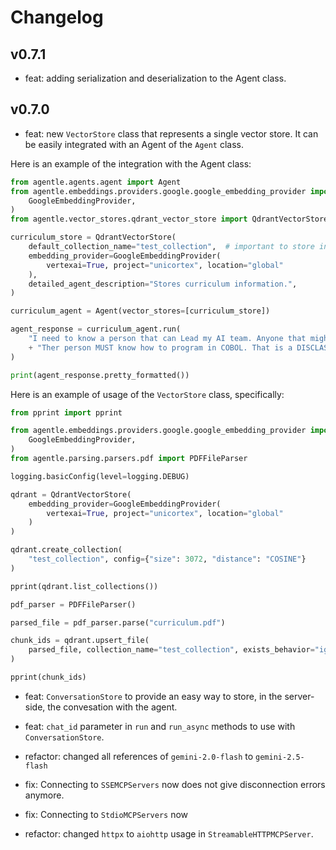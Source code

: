 # Changelog

## v0.7.1
- feat: adding serialization and deserialization to the Agent class.

## v0.7.0

- feat: new `VectorStore` class that represents a single vector store. It can be easily integrated with an Agent of the `Agent` class.

Here is an example of the integration with the Agent class:
```py
from agentle.agents.agent import Agent
from agentle.embeddings.providers.google.google_embedding_provider import (
    GoogleEmbeddingProvider,
)
from agentle.vector_stores.qdrant_vector_store import QdrantVectorStore

curriculum_store = QdrantVectorStore(
    default_collection_name="test_collection",  # important to store in state because the Agent will not know which collection to search.
    embedding_provider=GoogleEmbeddingProvider(
        vertexai=True, project="unicortex", location="global"
    ),
    detailed_agent_description="Stores curriculum information.",
)

curriculum_agent = Agent(vector_stores=[curriculum_store])

agent_response = curriculum_agent.run(
    "I need to know a person that can Lead my AI team. Anyone that might help us?"
    + "Ther person MUST know how to program in COBOL. That is a DISCLASSIFYING requirement."
)

print(agent_response.pretty_formatted())
```

Here is an example of usage of the `VectorStore` class, specifically:
```py
from pprint import pprint

from agentle.embeddings.providers.google.google_embedding_provider import (
    GoogleEmbeddingProvider,
)
from agentle.parsing.parsers.pdf import PDFFileParser

logging.basicConfig(level=logging.DEBUG)

qdrant = QdrantVectorStore(
    embedding_provider=GoogleEmbeddingProvider(
        vertexai=True, project="unicortex", location="global"
    )
)

qdrant.create_collection(
    "test_collection", config={"size": 3072, "distance": "COSINE"}
)

pprint(qdrant.list_collections())

pdf_parser = PDFFileParser()

parsed_file = pdf_parser.parse("curriculum.pdf")

chunk_ids = qdrant.upsert_file(
    parsed_file, collection_name="test_collection", exists_behavior="ignore"
)

pprint(chunk_ids)
```

- feat: `ConversationStore` to provide an easy way to store, in the server-side, the convesation with the agent.

- feat: `chat_id` parameter in `run` and `run_async` methods to use with `ConversationStore`.

- refactor: changed all references of `gemini-2.0-flash` to `gemini-2.5-flash`

- fix: Connecting to `SSEMCPServers` now does not give disconnection errors anymore.

- fix: Connecting to `StdioMCPServers` now 

- refactor: changed `httpx` to `aiohttp` usage in `StreamableHTTPMCPServer`.
